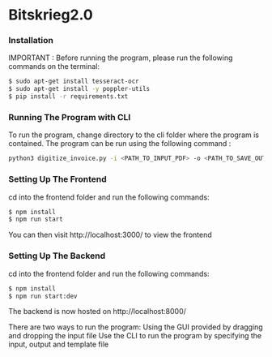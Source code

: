 # Bitskrieg2.0

### Installation
IMPORTANT : Before running the program, please run the following commands on the terminal:

```sh
$ sudo apt-get install tesseract-ocr
$ sudo apt-get install -y poppler-utils
$ pip install -r requirements.txt
```

### Running The Program with CLI
To run the program, change directory to the cli folder where the program is contained. 
The program can be run using the following command :
```sh
python3 digitize_invoice.py -i <PATH_TO_INPUT_PDF> -o <PATH_TO_SAVE_OUTPUT_EXCEL>
```

### Setting Up The Frontend

cd into the frontend folder and run the following commands:
```sh
$ npm install
$ npm run start
```
You can then visit http://localhost:3000/ to view the frontend

### Setting Up The Backend

cd into the frontend folder and run the following commands:
```sh
$ npm install
$ npm run start:dev
```

The backend is now hosted on http://localhost:8000/

There are two ways to run the program:
Using the GUI provided by dragging and dropping the input file
Use the CLI to run the program by specifying the input, output and template file 


